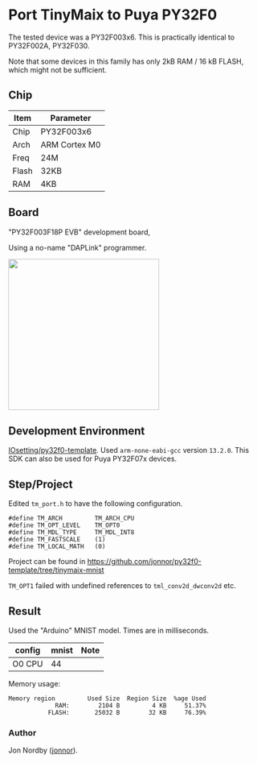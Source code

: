 
# Port TinyMaix to Puya PY32F0

The tested device was a PY32F003x6.
This is practically identical to PY32F002A, PY32F030.

Note that some devices in this family has only 2kB RAM / 16 kB FLASH, which might not be sufficient.

## Chip

| Item  | Parameter              |
| ----- | ---------------------- |
| Chip  | PY32F003x6             |
| Arch  | ARM Cortex M0          |
| Freq  | 24M                    |
| Flash | 32KB                   |
| RAM   | 4KB                    |

## Board

"PY32F003F18P EVB" development board,

Using a no-name "DAPLink" programmer.

<a href="assets/PY32F003F18P-EVB.png"><img width=300 src="assets/PY32F003F18P-EVB.png"/></a>

## Development Environment

[IOsetting/py32f0-template](https://github.com/IOsetting/py32f0-template).
Used `arm-none-eabi-gcc` version `13.2.0`.
This SDK can also be used for Puya PY32F07x devices.

## Step/Project

Edited `tm_port.h` to have the following configuration.

```
#define TM_ARCH         TM_ARCH_CPU
#define TM_OPT_LEVEL    TM_OPT0
#define TM_MDL_TYPE     TM_MDL_INT8
#define TM_FASTSCALE    (1)        
#define TM_LOCAL_MATH   (0)         
```

Project can be found in https://github.com/jonnor/py32f0-template/tree/tinymaix-mnist

`TM_OPT1` failed with undefined references to `tml_conv2d_dwconv2d` etc.

## Result

Used the "Arduino" MNIST model.
Times are in milliseconds.

| config | mnist | Note |
| ------ | ----- | ---- |
| O0 CPU | 44    |      |

Memory usage:

```
Memory region         Used Size  Region Size  %age Used
             RAM:        2104 B         4 KB     51.37%
           FLASH:       25032 B        32 KB     76.39%
```

### **Author**

Jon Nordby ([jonnor](https://github.com/jonnor)).
